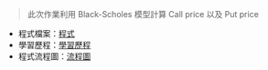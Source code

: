 >此次作業利用 Black-Scholes 模型計算 Call price 以及 Put price <br>

- 程式檔案：[程式](https://github.com/KatherineChu/Financial-Engineering/blob/master/HW4/hw4.ipynb) <br>
- 學習歷程：[學習歷程](https://github.com/KatherineChu/Financial-Engineering/blob/master/HW4/%E5%AD%B8%E7%BF%92%E6%AD%B7%E7%A8%8B.pdf) <br>
- 程式流程圖：[流程圖](https://github.com/KatherineChu/Financial-Engineering/blob/master/HW4/%E6%B5%81%E7%A8%8B%E5%9C%96.pdf)
